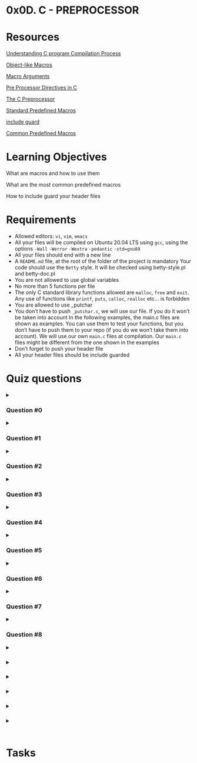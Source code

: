 # **0x0D. C - PREPROCESSOR**


# Resources

[Understanding C program Compilation Process]()

[Object-like Macros]()

[Macro Arguments]()

[Pre Processor Directives in C]()

[The C Preprocessor]()

[Standard Predefined Macros]()

[include guard]()

[Common Predefined Macros]()

# Learning Objectives
What are macros and how to use them

What are the most common predefined macros

How to include guard your header files


# Requirements
- Allowed editors: `vi`, `vim`, `emacs`
- All your files will be compiled on Ubuntu 20.04 LTS using `gcc`, using the options `-Wall` `-Werror` `-Wextra` `-pedantic` `-std=gnu89`
- All your files should end with a new line
- A `README.md` file, at the root of the folder of the project is mandatory
Your code should use the `Betty` style. It will be checked using betty-style.pl and betty-doc.pl
- You are not allowed to use global variables
- No more than 5 functions per file
- The only C standard library functions allowed are `malloc`, `free` and `exit`. Any use of functions like `printf`, `puts`, `calloc`, `realloc` etc… is forbidden
- You are allowed to use _putchar
- You don’t have to push `_putchar.c`, we will use our file. If you do it won’t be taken into account
In the following examples, the main.c files are shown as examples. You can use them to test your functions, but you don’t have to push them to your repo (if you do we won’t take them into account). We will use our own `main.c` files at compilation. Our `main.c` files might be different from the one shown in the examples
- Don’t forget to push your header file
- All your header files should be include guarded

# Quiz questions
<details>
<summary>

### Question #0
</summary>

This code will try to allocate 1024 bytes in the heap:
```
#define BUFFER_SIZE 1024
malloc(BUFFER_SIZE)
```
- [ ] False
- [x] True
</details>

<details>
<summary>

### Question #1
</summary>

What does the macro `TABLESIZE` expand to?
```
#define BUFSIZE 1020
#define TABLESIZE BUFSIZE
#undef BUFSIZE
#define BUFSIZE 37
```
- [ ] nothing
- [x] 37
- [ ] 1020
</details>

<details>
<summary>

### Question #2
</summary>

The preprocessor removes all comments
- [ ] False
- [x] True
</details>

<details>
<summary>

### Question #3
</summary>

The preprocessor generates object code
- [x] False
- [ ] True
</details>

<details>
<summary>

### Question #4
</summary>

The preprocessor generates assembly code
- [x] False
- [ ] True
</details>

<details>
<summary>

### Question #5
</summary>

This is the correct way to define the macro `SUB`:
```
#define SUB(a, b) a - b
```
- [ ] No, it should be written this way:
```
#define SUB(a, b) (a) - (b)
```
- [x] No, it should be written this way:
```
#define SUB(a, b) ((a) - (b))
```
- [ ] No, it should be written this way:
```
#define SUB(a, b) (a - b)
```
- [ ] Yes
</details>

<details>
<summary>

### Question #6
</summary>

The macro `__FILE__` expands to the name of the current input file, in the form of a C string constant.
- [ ] False
- [x] True
</details>

<details>
<summary>

### Question #7
</summary>

The preprocessor links our code with libraries.
- [x] False
- [ ] True
</details>

<details>
<summary>

### Question #8
</summary>

What will be the last 5 lines of the output of the command `gcc -E` on this code?
```
#include <stdlib.h>

int main(void)
{
    NULL;
    return (EXIT_SUCCESS);
}
```
- [ ]
    ```
    int main(void)
    {
    ((void *)0);
    return (0);
    }
    ```
- [ ]
    ```
    int main(void)
    {
    '\0';
    return (0);
    }
    ```
- [ ]
    ```
    int main()
    {
    0;
    return (0);
    }
    ```
- [ ]    
    ```
    int main(void)
    {
    0;
    return (0);
    }
    ```
</details>

<details>
<summary>

### 
</summary>


</details>

<details>
<summary>

### 
</summary>


</details>

<details>
<summary>

### 
</summary>


</details>

<details>
<summary>

### 
</summary>


</details>

<details>
<summary>

### 
</summary>


</details>

<details>
<summary>

### 
</summary>


</details>


# Tasks